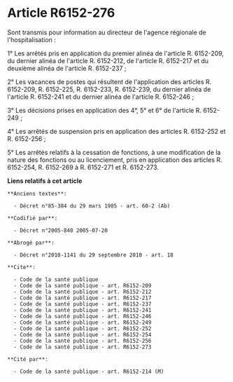 # Article R6152-276

Sont transmis pour information au directeur de l'agence régionale de l'hospitalisation :

1° Les arrêtés pris en application du premier alinéa de l'article R. 6152-209, du dernier alinéa de l'article R. 6152-212, de
l'article R. 6152-217 et du deuxième alinéa de l'article R. 6152-237 ;

2° Les vacances de postes qui résultent de l'application des articles R. 6152-209, R. 6152-225, R. 6152-233, R. 6152-239, du
dernier alinéa de l'article R. 6152-241 et du dernier alinéa de l'article R. 6152-246 ;

3° Les décisions prises en application des 4°, 5° et 6° de l'article R. 6152-249 ;

4° Les arrêtés de suspension pris en application des articles R. 6152-252 et R. 6152-256 ;

5° Les arrêtés relatifs à la cessation de fonctions, à une modification de la nature des fonctions ou au licenciement, pris
en application des articles R. 6152-254, R. 6152-269 à R. 6152-271 et R. 6152-273.

**Liens relatifs à cet article**

	**Anciens textes**:

	  - Décret n°85-384 du 29 mars 1985 - art. 60-2 (Ab)

	**Codifié par**:

	  - Décret n°2005-840 2005-07-20

	**Abrogé par**:

	  - Décret n°2010-1141 du 29 septembre 2010 - art. 18

	**Cite**:

	  - Code de la santé publique
	  - Code de la santé publique - art. R6152-209
	  - Code de la santé publique - art. R6152-212
	  - Code de la santé publique - art. R6152-217
	  - Code de la santé publique - art. R6152-237
	  - Code de la santé publique - art. R6152-241
	  - Code de la santé publique - art. R6152-246
	  - Code de la santé publique - art. R6152-249
	  - Code de la santé publique - art. R6152-252
	  - Code de la santé publique - art. R6152-254
	  - Code de la santé publique - art. R6152-256
	  - Code de la santé publique - art. R6152-273

	**Cité par**:

	  - Code de la santé publique - art. R6152-214 (M)
